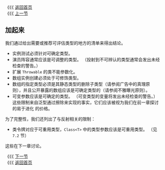 《《《 [返回首页](../README.md)       <br/>
《《《 [上一节](09_Arrays_as_a_Deprecated_Type.md)

## 加起来

我们通过给出需要或推荐可评估类型的地方的清单来得出结论。

  - 实例测试必须针对可确定类型。
  - 演员阵容通常应该是可调整的类型。 （投射到不可辨认的类型通常会发出未经检查的警告。）
  - 扩展 `Throwable` 的类不能参数化。
  - 数组实例创建必须处于可修饰类型。
  - 数组的指定类型必须是其静态类型的删除子类型（请参阅广告中的真理原则），并且公开暴露的数组应该是可确定类型的（请参阅不雅曝光原则）。
  - 可变参数应该是可确定的类型。 （可变类型的变量将发出未经检查的警告。）这些限制来自泛型通过擦除来实现的事实，它们应该被视为我们在前一章探讨的易于进化
的价格。

为了完整性，我们还列出了与反射相关的限制：
  - 类令牌对应于可重用类型，`Class<T>` 中的类型参数应该是可重用类型。 （见 `7.2` 节）

这些在下一章讨论。

《《《 [下一节](../ch07/00_Reflection.md)      <br/>
《《《 [返回首页](../README.md)
